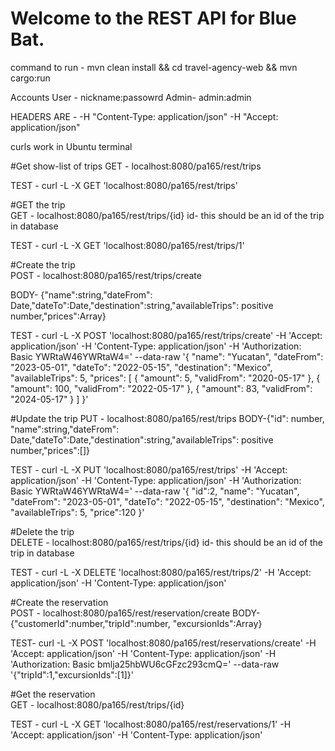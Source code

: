 # Welcome to the REST API for Blue Bat.

command to run - mvn clean install && cd travel-agency-web && mvn cargo:run

Accounts
User - nickname:passowrd
Admin- admin:admin

HEADERS ARE -
-H "Content-Type: application/json"
-H "Accept: application/json"

curls work in Ubuntu terminal

#Get show-list of trips
GET - localhost:8080/pa165/rest/trips

TEST - curl -L -X GET 'localhost:8080/pa165/rest/trips'

#GET the trip  
GET - localhost:8080/pa165/rest/trips/{id}
id- this should be an id of the trip in database

TEST - curl -L -X GET 'localhost:8080/pa165/rest/trips/1'



#Create the trip  
POST - localhost:8080/pa165/rest/trips/create

BODY-
{"name":string,"dateFrom": Date,"dateTo":Date,"destination":string,"availableTrips": positive number,"prices":Array<Price>}


TEST -
curl -L -X POST 'localhost:8080/pa165/rest/trips/create' -H 'Accept: application/json' -H 'Content-Type: application/json' -H 'Authorization: Basic YWRtaW46YWRtaW4=' --data-raw '{
"name": "Yucatan",
"dateFrom": "2023-05-01",
"dateTo": "2022-05-15",
"destination": "Mexico",
"availableTrips": 5,
"prices": [
{
"amount": 5,
"validFrom": "2020-05-17"
},
{
"amount": 100,
"validFrom": "2022-05-17"
},
{
"amount": 83,
"validFrom": "2024-05-17"
}
]
}'

#Update the trip
PUT - localhost:8080/pa165/rest/trips
BODY-{"id": number, "name":string,"dateFrom": Date,"dateTo":Date,"destination":string,"availableTrips": positive number,"prices":[]}

TEST - curl -L -X PUT 'localhost:8080/pa165/rest/trips' -H 'Accept: application/json' -H 'Content-Type: application/json' -H 'Authorization: Basic YWRtaW46YWRtaW4=' --data-raw '{   "id":2,
"name": "Yucatan",
"dateFrom": "2023-05-01",
"dateTo": "2022-05-15",
"destination": "Mexico",
"availableTrips": 5,
"price":120
}'



#Delete the trip  
DELETE - localhost:8080/pa165/rest/trips/{id}
id- this should be an id of the trip in database

TEST - curl -L -X DELETE 'localhost:8080/pa165/rest/trips/2' -H 'Accept: application/json' -H 'Content-Type: application/json'



#Create the reservation  
POST - localhost:8080/pa165/rest/reservation/create
BODY-{"customerId":number,"tripId":number, "excursionIds":Array<number>}

TEST- curl -L -X POST 'localhost:8080/pa165/rest/reservations/create' -H 'Accept: application/json' -H 'Content-Type: application/json' -H 'Authorization: Basic bmlja25hbWU6cGFzc293cmQ=' --data-raw '{"tripId":1,"excursionIds":[1]}'



#Get the reservation  
GET - localhost:8080/pa165/rest/trips/{id}

TEST - curl -L -X GET 'localhost:8080/pa165/rest/reservations/1' -H 'Accept: application/json' -H 'Content-Type: application/json'